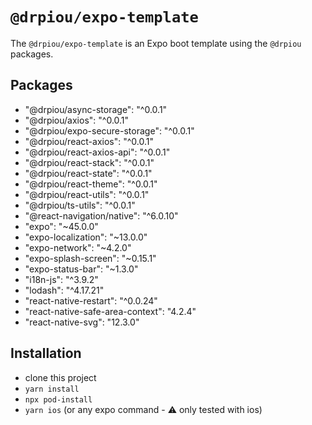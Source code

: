 # `@drpiou/expo-template`

The `@drpiou/expo-template` is an Expo boot template using the `@drpiou` packages.

## Packages

- "@drpiou/async-storage": "^0.0.1"
- "@drpiou/axios": "^0.0.1"
- "@drpiou/expo-secure-storage": "^0.0.1"
- "@drpiou/react-axios": "^0.0.1"
- "@drpiou/react-axios-api": "^0.0.1"
- "@drpiou/react-stack": "^0.0.1"
- "@drpiou/react-state": "^0.0.1"
- "@drpiou/react-theme": "^0.0.1"
- "@drpiou/react-utils": "^0.0.1"
- "@drpiou/ts-utils": "^0.0.1"
- "@react-navigation/native": "^6.0.10"
- "expo": "~45.0.0"
- "expo-localization": "~13.0.0"
- "expo-network": "~4.2.0"
- "expo-splash-screen": "~0.15.1"
- "expo-status-bar": "~1.3.0"
- "i18n-js": "^3.9.2"
- "lodash": "^4.17.21"
- "react-native-restart": "^0.0.24"
- "react-native-safe-area-context": "4.2.4"
- "react-native-svg": "12.3.0"

## Installation

- clone this project
- `yarn install`
- `npx pod-install`
- `yarn ios` (or any expo command - ⚠️ only tested with ios)

